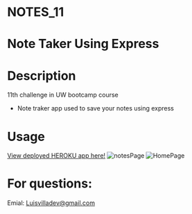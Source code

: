 # NOTES_11

# Note Taker Using Express

# Description
11th challenge in UW bootcamp course
- Note traker app used to save your notes using express

# Usage
[View deployed HEROKU app here!]()
![notesPage](https://user-images.githubusercontent.com/107729218/210288678-9ddea74b-7242-4dc4-92de-31149da9c018.png)
![HomePage](https://user-images.githubusercontent.com/107729218/210288679-ccc83de3-9a70-4720-acb5-1d31c3b606bd.png)



# For questions: 
Emial: Luisvilladev@gmail.com

